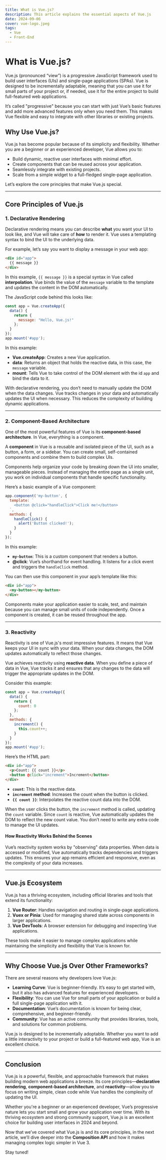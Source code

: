 ```yaml
---
title: What is Vue.js?
description: This article explains the essential aspects of Vue.js 
date: 2024-09-06
cover: vue-logo.jpeg
tags:
  - Vue
  - Front-End
---
```



# What is Vue.js?

Vue.js (pronounced “view”) is a progressive JavaScript framework used to build user interfaces (UIs) and single-page applications (SPAs). Vue is designed to be incrementally adaptable, meaning that you can use it for small parts of your project or, if needed, use it for the entire project to build full-featured web applications.

It’s called "progressive" because you can start with just Vue’s basic features and add more advanced features only when you need them. This makes Vue flexible and easy to integrate with other libraries or existing projects.

## Why Use Vue.js?

Vue.js has become popular because of its simplicity and flexibility. Whether you are a beginner or an experienced developer, Vue allows you to:

- Build dynamic, reactive user interfaces with minimal effort.
- Create components that can be reused across your application.
- Seamlessly integrate with existing projects.
- Scale from a simple widget to a full-fledged single-page application.

Let’s explore the core principles that make Vue.js special.

---

## Core Principles of Vue.js

### 1. Declarative Rendering

Declarative rendering means you can describe **what** you want your UI to look like, and Vue will take care of **how** to render it. Vue uses a templating syntax to bind the UI to the underlying data.

For example, let’s say you want to display a message in your web app:

```html
<div id="app">
  {{ message }}
</div>
```

In this example, `{{ message }}` is a special syntax in Vue called **interpolation**. Vue binds the value of the `message` variable to the template and updates the content in the DOM automatically.

The JavaScript code behind this looks like:

```javascript
const app = Vue.createApp({
  data() {
    return {
      message: "Hello, Vue.js!"
    };
  }
});
app.mount('#app');
```

In this example:
- **Vue.createApp**: Creates a new Vue application.
- **data**: Returns an object that holds the reactive data, in this case, the `message` variable.
- **mount**: Tells Vue to take control of the DOM element with the id `app` and bind the data to it.

With declarative rendering, you don’t need to manually update the DOM when the data changes. Vue tracks changes in your data and automatically updates the UI when necessary. This reduces the complexity of building dynamic applications.

---

### 2. Component-Based Architecture

One of the most powerful features of Vue is its **component-based architecture**. In Vue, everything is a component.

A **component** in Vue is a reusable and isolated piece of the UI, such as a button, a form, or a sidebar. You can create small, self-contained components and combine them to build complex UIs.

Components help organize your code by breaking down the UI into smaller, manageable pieces. Instead of managing the entire page as a single unit, you work on individual components that handle specific functionality.

Here’s a basic example of a Vue component:

```javascript
app.component('my-button', {
  template: `
    <button @click="handleClick">Click me!</button>
  `,
  methods: {
    handleClick() {
      alert('Button clicked!');
    }
  }
});
```

In this example:
- **`my-button`**: This is a custom component that renders a button.
- **@click**: Vue’s shorthand for event handling. It listens for a click event and triggers the `handleClick` method.

You can then use this component in your app’s template like this:

```html
<div id="app">
  <my-button></my-button>
</div>
```

Components make your application easier to scale, test, and maintain because you can manage small units of code independently. Once a component is created, it can be reused throughout the app.

---

### 3. Reactivity

Reactivity is one of Vue.js's most impressive features. It means that Vue keeps your UI in sync with your data. When your data changes, the DOM updates automatically to reflect those changes.

Vue achieves reactivity using **reactive data**. When you define a piece of data in Vue, Vue tracks it and ensures that any changes to the data will trigger the appropriate updates in the DOM.

Consider this example:

```javascript
const app = Vue.createApp({
  data() {
    return {
      count: 0
    };
  },
  methods: {
    increment() {
      this.count++;
    }
  }
});
app.mount('#app');
```

Here’s the HTML part:

```html
<div id="app">
  <p>Count: {{ count }}</p>
  <button @click="increment">Increment</button>
</div>
```

- **`count`**: This is the reactive data.
- **`increment` method**: Increases the count when the button is clicked.
- **`{{ count }}`**: Interpolates the reactive count data into the DOM.

When the user clicks the button, the `increment` method is called, updating the `count` variable. Since `count` is reactive, Vue automatically updates the DOM to reflect the new count value. You don’t need to write any extra code to manage the UI updates.

#### How Reactivity Works Behind the Scenes

Vue’s reactivity system works by "observing" data properties. When data is accessed or modified, Vue automatically tracks dependencies and triggers updates. This ensures your app remains efficient and responsive, even as the complexity of your data increases.

---

## Vue.js Ecosystem

Vue.js has a thriving ecosystem, including official libraries and tools that extend its functionality:

1. **Vue Router**: Handles navigation and routing in single-page applications.
2. **Vuex or Pinia**: Used for managing shared state across components in larger applications.
3. **Vue DevTools**: A browser extension for debugging and inspecting Vue applications.

These tools make it easier to manage complex applications while maintaining the simplicity and flexibility that Vue is known for.

---

## Why Choose Vue.js Over Other Frameworks?

There are several reasons why developers love Vue.js:

- **Learning Curve**: Vue is beginner-friendly. It’s easy to get started with, but it also has advanced features for experienced developers.
- **Flexibility**: You can use Vue for small parts of your application or build a full single-page application with it.
- **Documentation**: Vue’s documentation is known for being clear, comprehensive, and beginner-friendly.
- **Community**: Vue has an active community that provides libraries, tools, and solutions for common problems.

Vue.js is designed to be incrementally adoptable. Whether you want to add a little interactivity to your project or build a full-featured web app, Vue is an excellent choice.

---

## Conclusion

Vue.js is a powerful, flexible, and approachable framework that makes building modern web applications a breeze. Its core principles—**declarative rendering**, **component-based architecture**, and **reactivity**—allow you to focus on writing simple, clean code while Vue handles the complexity of updating the UI.

Whether you're a beginner or an experienced developer, Vue’s progressive nature lets you start small and grow your application over time. With its thriving ecosystem and strong community support, Vue.js is an excellent choice for building user interfaces in 2024 and beyond.

Now that we’ve covered what Vue.js is and its core principles, in the next article, we’ll dive deeper into the **Composition API** and how it makes managing complex logic simpler in Vue 3.

Stay tuned!

